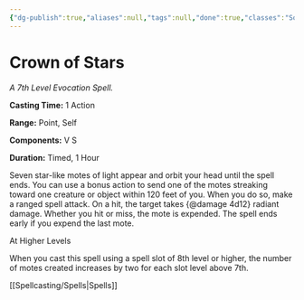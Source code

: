 ```yaml
---
{"dg-publish":true,"aliases":null,"tags":null,"done":true,"classes":"Sorcerer, Warlock, Wizard,","spellLevel":7,"school":"Evocation","source":"XGE","permalink":"/spells/crown-of-stars/","dgHomeLink":false,"dgPassFrontmatter":true}
---
```


# Crown of Stars
*A 7th Level Evocation Spell.*

**Casting Time:** 1 Action

**Range:** Point, Self

**Components:** V S 

**Duration:** Timed, 1 Hour

Seven star-like motes of light appear and orbit your head until the spell ends. You can use a bonus action to send one of the motes streaking toward one creature or object within 120 feet of you. When you do so, make a ranged spell attack. On a hit, the target takes {@damage 4d12} radiant damage. Whether you hit or miss, the mote is expended. The spell ends early if you expend the last mote.

At Higher Levels

When you cast this spell using a spell slot of 8th level or higher, the number of motes created increases by two for each slot level above 7th.

[[Spellcasting/Spells|Spells]]